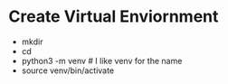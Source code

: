 # Create Virtual Enviornment 

* mkdir <file>
* cd <file path>
* python3 -m venv <virtual enviornment name> # I like venv for the name
* source venv/bin/activate
